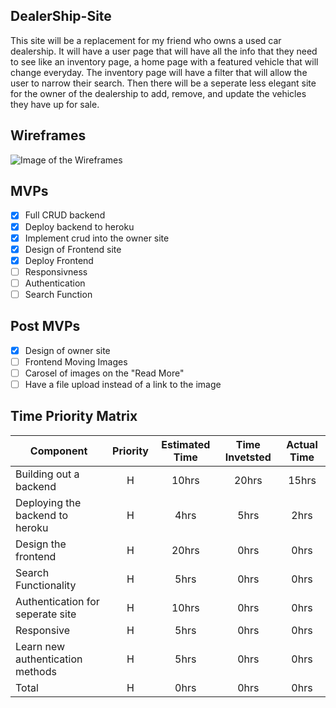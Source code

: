 ## DealerShip-Site
This site will be a replacement for my friend who owns a used car dealership. It will have a user page that will have all the info that they need to see like an inventory page, a home page with a featured vehicle that will change everyday. The inventory page will have a filter that will allow the user to narrow their search. Then there will be a seperate less elegant site for the owner of the dealership to add, remove, and update the vehicles they have up for sale.

## Wireframes 

![Image of the Wireframes](https://i.imgur.com/IaxAooS.png)

## MVPs
- [x] Full CRUD backend
- [x] Deploy backend to heroku
- [x] Implement crud into the owner site
- [x] Design of Frontend site
- [x] Deploy Frontend
- [ ] Responsivness
- [ ] Authentication
- [ ] Search Function

## Post MVPs
- [x] Design of owner site
- [ ] Frontend Moving Images
- [ ] Carosel of images on the "Read More"
- [ ] Have a file upload instead of a link to the image

## Time Priority Matrix

| Component            | Priority | Estimated Time | Time Invetsted | Actual Time |
| -------------------- | :------: | :------------: | :------------: | :---------: |
| Building out a backend |    H     |      10hrs      |      20hrs      |    15hrs     |
| Deploying the backend to heroku     |    H     |      4hrs      |     5hrs      |    2hrs    |
| Design the frontend       |    H     |      20hrs      |      0hrs      |    0hrs     |
| Search Functionality        |    H     |      5hrs      |      0hrs      |    0hrs     |
| Authentication for seperate site          |    H     |      10hrs      |      0hrs      |    0hrs     |
| Responsive           |    H     |      5hrs      |      0hrs      |    0hrs     |
| Learn new authentication methods           |    H     |      5hrs      |      0hrs      |    0hrs     |
| Total                |    H     |     0hrs      |     0hrs      |    0hrs    |
